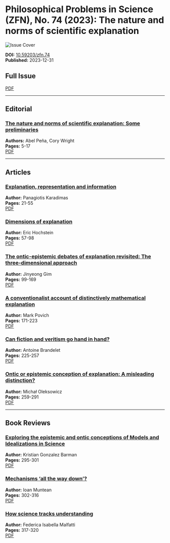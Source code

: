 # Philosophical Problems in Science (ZFN), No. 74 (2023): The nature and norms of scientific explanation

![Issue Cover](https://zfn.edu.pl/public/journals/1/cover_issue_40_en_US.png)

**DOI:** [10.59203/zfn.74](https://doi.org/10.59203/zfn.74)  
**Published:** 2023-12-31  

## Full Issue
[PDF](https://zfn.edu.pl/index.php/zfn/issue/view/40/56)

---

## Editorial
### [The nature and norms of scientific explanation: Some preliminaries](https://zfn.edu.pl/index.php/zfn/article/view/690)  
**Authors:** Abel Peña, Cory Wright  
**Pages:** 5-17  
[PDF](https://zfn.edu.pl/index.php/zfn/article/view/690/577)

---

## Articles
### [Explanation, representation and information](https://zfn.edu.pl/index.php/zfn/article/view/636)  
**Author:** Panagiotis Karadimas  
**Pages:** 21-55  
[PDF](https://zfn.edu.pl/index.php/zfn/article/view/636/578)

### [Dimensions of explanation](https://zfn.edu.pl/index.php/zfn/article/view/607)  
**Author:** Eric Hochstein  
**Pages:** 57-98  
[PDF](https://zfn.edu.pl/index.php/zfn/article/view/607/579)

### [The ontic-epistemic debates of explanation revisited: The three-dimensional approach](https://zfn.edu.pl/index.php/zfn/article/view/675)  
**Author:** Jinyeong Gim  
**Pages:** 99-169  
[PDF](https://zfn.edu.pl/index.php/zfn/article/view/675/580)

### [A conventionalist account of distinctively mathematical explanation](https://zfn.edu.pl/index.php/zfn/article/view/648)  
**Author:** Mark Povich  
**Pages:** 171-223  
[PDF](https://zfn.edu.pl/index.php/zfn/article/view/648/581)

### [Can fiction and veritism go hand in hand?](https://zfn.edu.pl/index.php/zfn/article/view/620)  
**Author:** Antoine Brandelet  
**Pages:** 225-257  
[PDF](https://zfn.edu.pl/index.php/zfn/article/view/620/582)

### [Ontic or epistemic conception of explanation: A misleading distinction?](https://zfn.edu.pl/index.php/zfn/article/view/658)  
**Author:** Michał Oleksowicz  
**Pages:** 259-291  
[PDF](https://zfn.edu.pl/index.php/zfn/article/view/658/583)

---

## Book Reviews
### [Exploring the epistemic and ontic conceptions of Models and Idealizations in Science](https://zfn.edu.pl/index.php/zfn/article/view/647)  
**Author:** Kristian Gonzalez Barman  
**Pages:** 295-301  
[PDF](https://zfn.edu.pl/index.php/zfn/article/view/647/584)

### [Mechanisms ‘all the way down’?](https://zfn.edu.pl/index.php/zfn/article/view/691)  
**Author:** Ioan Muntean  
**Pages:** 302-316  
[PDF](https://zfn.edu.pl/index.php/zfn/article/view/691/585)

### [How science tracks understanding](https://zfn.edu.pl/index.php/zfn/article/view/685)  
**Author:** Federica Isabella Malfatti  
**Pages:** 317-320  
[PDF](https://zfn.edu.pl/index.php/zfn/article/view/685/586)
